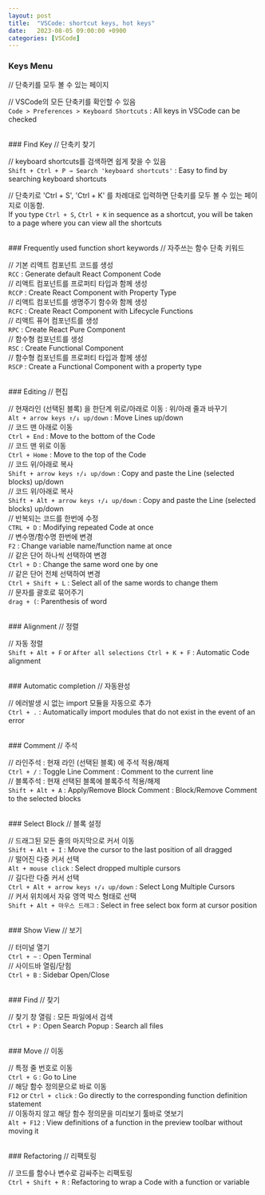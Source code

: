 ```yaml
---
layout: post
title:  "VSCode: shortcut keys, hot keys"
date:   2023-08-05 09:00:00 +0900
categories: [VSCode]
---
```


### Keys Menu   
// 단축키를 모두 볼 수 있는 페이지   
   
// VSCode의 모든 단축키를 확인할 수 있음   
`Code > Preferences > Keyboard Shortcuts` : All keys in VSCode can be checked   
   
<br />
### Find Key   
// 단축키 찾기   
   
// keyboard shortcuts를 검색하면 쉽게 찾을 수 있음   
`Shift + Ctrl + P → Search 'keyboard shortcuts'` : Easy to find by searching keyboard shortcuts   
   
// 단축키로 'Ctrl + S', 'Ctrl + K' 를 차례대로 입력하면 단축키를 모두 볼 수 있는 페이지로 이동함.   
If you type `Ctrl + S`, `Ctrl + K` in sequence as a shortcut, you will be taken to a page where you can view all the shortcuts   
   
<br />
### Frequently used function short keywords   
// 자주쓰는 함수 단축 키워드   
   
// 기본 리액트 컴포넌트 코드를 생성   
`RCC` : Generate default React Component Code   
// 리액트 컴포넌트를 프로퍼티 타입과 함께 생성   
`RCCP` : Create React Component with Property Type   
// 리액트 컴포넌트를 생명주기 함수와 함께 생성   
`RCFC` : Create React Component with Lifecycle Functions   
// 리액트 퓨어 컴포넌트를 생성   
`RPC` : Create React Pure Component   
// 함수형 컴포넌트를 생성   
`RSC` : Create Functional Component   
// 함수형 컴포넌트를 프로퍼티 타입과 함께 생성   
`RSCP` : Create a Functional Component with a property type   
   
<br />
### Editing   
// 편집   
   
// 현재라인 (선택된 블록) 을 한단계 위로/아래로 이동 : 위/아래 줄과 바꾸기   
`Alt + arrow keys ↑/↓ up/down` : Move Lines up/down   
// 코드 맨 아래로 이동   
`Ctrl + End` : Move to the bottom of the Code   
// 코드 맨 위로 이동   
`Ctrl + Home` : Move to the top of the Code   
// 코드 위/아래로 복사   
`Shift + arrow keys ↑/↓ up/down` : Copy and paste the Line (selected blocks) up/down   
// 코드 위/아래로 복사   
`Shift + Alt + arrow keys ↑/↓ up/down` : Copy and paste the Line (selected blocks) up/down   
// 반복되는 코드를 한번에 수정   
`CTRL + D` : Modifying repeated Code at once   
// 변수명/함수명 한번에 변경   
`F2` : Change variable name/function name at once   
// 같은 단어 하나씩 선택하여 변경   
`Ctrl + D` : Change the same word one by one   
// 같은 단어 전체 선택하여 변경   
`Ctrl + Shift + L` : Select all of the same words to change them   
// 문자를 괄호로 묶어주기   
`drag + (`: Parenthesis of word   
   
<br />
### Alignment   
// 정렬   
   
// 자동 정렬   
`Shift + Alt + F` or `After all selections Ctrl + K + F` : Automatic Code alignment   
   
<br />
### Automatic completion   
// 자동완성  
   
// 에러발생 시 없는 import 모듈을 자동으로 추가   
`Ctrl + .` : Automatically import modules that do not exist in the event of an error   
   
<br />
### Comment   
// 주석   
   
// 라인주석 : 현재 라인 (선택된 블록) 에 주석 적용/해제   
`Ctrl + /` : Toggle Line Comment : Comment to the current line   
// 블록주석 : 현재 선택된 블록에 블록주석 적용/해제   
`Shift + Alt + A` : Apply/Remove Block Comment : Block/Remove Comment to the selected blocks   

<br />
### Select Block   
// 블록 설정   
   
// 드래그된 모든 줄의 마지막으로 커서 이동   
`Shift + Alt + I` : Move the cursor to the last position of all dragged   
// 떨어진 다중 커서 선택   
`Alt + mouse click` : Select dropped multiple cursors   
// 길다란 다중 커서 선택   
`Ctrl + Alt + arrow keys ↑/↓ up/down` : Select Long Multiple Cursors   
// 커서 위치에서 자유 영역 박스 형태로 선택   
`Shift + Alt + 마우스 드래그` : Select in free select box form at cursor position   
   
<br />
### Show View   
// 보기   
   
// 터미널 열기   
`Ctrl + ~` : Open Terminal   
// 사이드바 열림/닫힘   
`Ctrl + B` : Sidebar Open/Close   
   
<br />
### Find   
// 찾기   
   
// 찾기 창 열림 : 모든 파일에서 검색   
`Ctrl + P` : Open Search Popup : Search all files   
   
<br />
### Move   
// 이동   
   
// 특정 줄 번호로 이동   
`Ctrl + G` : Go to Line   
// 해당 함수 정의문으로 바로 이동   
`F12` or `Ctrl + click` : Go directly to the corresponding function definition statement   
// 이동하지 않고 해당 함수 정의문을 미리보기 툴바로 엿보기   
`Alt + F12` : View definitions of a function in the preview toolbar without moving it   
   
<br />
### Refactoring   
// 리팩토링   
   
// 코드를 함수나 변수로 감싸주는 리팩토링   
`Ctrl + Shift + R` : Refactoring to wrap a Code with a function or variable   

